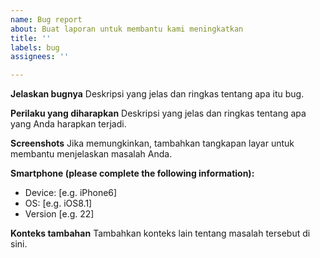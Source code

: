 ```yaml
---
name: Bug report
about: Buat laporan untuk membantu kami meningkatkan
title: ''
labels: bug
assignees: ''

---
```


**Jelaskan bugnya**
Deskripsi yang jelas dan ringkas tentang apa itu bug.

**Perilaku yang diharapkan**
Deskripsi yang jelas dan ringkas tentang apa yang Anda harapkan terjadi.

**Screenshots**
Jika memungkinkan, tambahkan tangkapan layar untuk membantu menjelaskan masalah Anda.

**Smartphone (please complete the following information):**
 - Device: [e.g. iPhone6]
 - OS: [e.g. iOS8.1]
 - Version [e.g. 22]

**Konteks tambahan**
Tambahkan konteks lain tentang masalah tersebut di sini.
